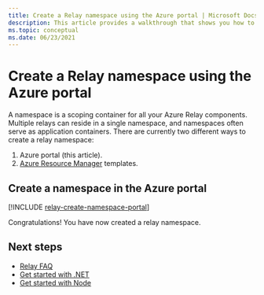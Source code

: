 ```yaml
---
title: Create a Relay namespace using the Azure portal | Microsoft Docs
description: This article provides a walkthrough that shows you how to create a Relay namespace using the Azure portal.
ms.topic: conceptual
ms.date: 06/23/2021
---
```


# Create a Relay namespace using the Azure portal

A namespace is a scoping container for all your Azure Relay components. Multiple relays can reside in a single namespace, and namespaces often serve as application containers. There are currently two different ways to create a relay namespace:

1. Azure portal (this article).
2. [Azure Resource Manager](../azure-resource-manager/management/overview.md) templates.

## Create a namespace in the Azure portal

[!INCLUDE [relay-create-namespace-portal](./includes/relay-create-namespace-portal.md)]

Congratulations! You have now created a relay namespace.

## Next steps

* [Relay FAQ](relay-faq.yml)
* [Get started with .NET](relay-hybrid-connections-dotnet-get-started.md)
* [Get started with Node](relay-hybrid-connections-node-get-started.md)

